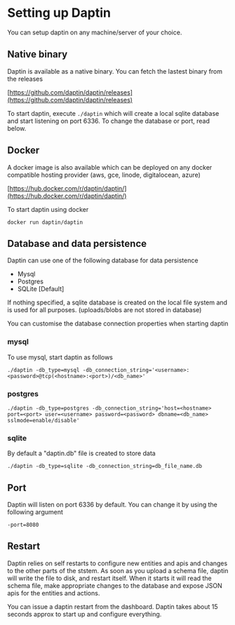 # Setting up Daptin

You can setup daptin on any machine/server of your choice.

## Native binary

Daptin is available as a native binary. You can fetch the lastest binary from the releases

[https://github.com/daptin/daptin/releases](https://github.com/daptin/daptin/releases)

To start daptin, execute ```./daptin``` which will create a local sqlite database and start listening on port 6336. To change the database or port, read below.

## Docker

A docker image is also available which can be deployed on any docker compatible hosting provider (aws, gce, linode, digitalocean, azure)

[https://hub.docker.com/r/daptin/daptin/](https://hub.docker.com/r/daptin/daptin/)

To start daptin using docker

```docker run daptin/daptin```

## Database and data persistence

Daptin can use one of the following database for data persistence

- Mysql
- Postgres
- SQLite [Default]

If nothing specified, a sqlite database is created on the local file system and is used for all purposes. (uploads/blobs are not stored in database)

You can customise the database connection properties when starting daptin

### mysql

To use mysql, start daptin as follows

```./daptin -db_type=mysql -db_connection_string='<username>:<password>@tcp(<hostname>:<port>)/<db_name>'```

### postgres

```./daptin -db_type=postgres -db_connection_string='host=<hostname> port=<port> user=<username> password=<password> dbname=<db_name> sslmode=enable/disable'```

### sqlite

By default a "daptin.db" file is created to store data

```./daptin -db_type=sqlite -db_connection_string=db_file_name.db```

## Port

Daptin will listen on port 6336 by default. You can change it by using the following argument

```-port=8080```

## Restart

Daptin relies on self restarts to configure new entities and apis and changes to the other parts of the ststem. As soon as you upload a schema file, daptin will write the file to disk, and restart itself. When it starts it will read the schema file, make appropriate changes to the database and expose JSON apis for the entities and actions.

You can issue a daptin restart from the dashboard. Daptin takes about 15 seconds approx to start up and configure everything.